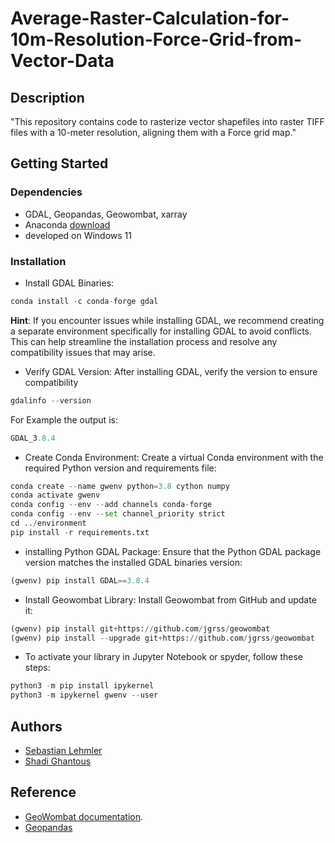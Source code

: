 
# Average-Raster-Calculation-for-10m-Resolution-Force-Grid-from-Vector-Data




## Description

"This repository contains code to rasterize vector shapefiles into raster TIFF files with a 10-meter resolution, aligning them with a Force grid map."
## Getting Started

### Dependencies

* GDAL, Geopandas, Geowombat, xarray
* Anaconda [download](doc:https://www.anaconda.com/download) 
* developed on Windows 11

### Installation

* Install GDAL Binaries:
```python I'm A tab
conda install -c conda-forge gdal
```
**Hint**: If you encounter issues while installing GDAL, we recommend creating a separate environment specifically for installing GDAL to avoid conflicts. This can help streamline the installation process and resolve any compatibility issues that may arise.

* Verify GDAL Version:
After installing GDAL, verify the version to ensure compatibility
```python I'm A tab
gdalinfo --version
```
For Example the output is:
```python I'm A tab
GDAL_3.8.4
```
* Create Conda Environment:
Create a virtual Conda environment with the required Python version and requirements file:
```python I'm A tab
conda create --name gwenv python=3.8 cython numpy
conda activate gwenv
conda config --env --add channels conda-forge
conda config --env --set channel_priority strict
cd ../environment
pip install -r requirements.txt
```
* installing Python GDAL Package:
Ensure that the Python GDAL package version matches the installed GDAL binaries version:
```python I'm A tab
(gwenv) pip install GDAL==3.8.4
```
* Install Geowombat Library:
Install Geowombat from GitHub and update it:
```python I'm A tab
(gwenv) pip install git+https://github.com/jgrss/geowombat
(gwenv) pip install --upgrade git+https://github.com/jgrss/geowombat
```
* To activate your library in Jupyter Notebook or spyder, follow these steps:
```python I'm A tab
python3 -m pip install ipykernel
python3 -m ipykernel gwenv --user
```



## Authors

 
 - [Sebastian Lehmler](https://github.com/LUP-LuftbildUmweltPlanung)
 - [Shadi Ghantous](https://github.com/LUP-LuftbildUmweltPlanung)


## Reference

* [GeoWombat documentation](https://geowombat.readthedocs.io/en/latest/).
* [Geopandas](https://geopandas.org/en/stable/)




